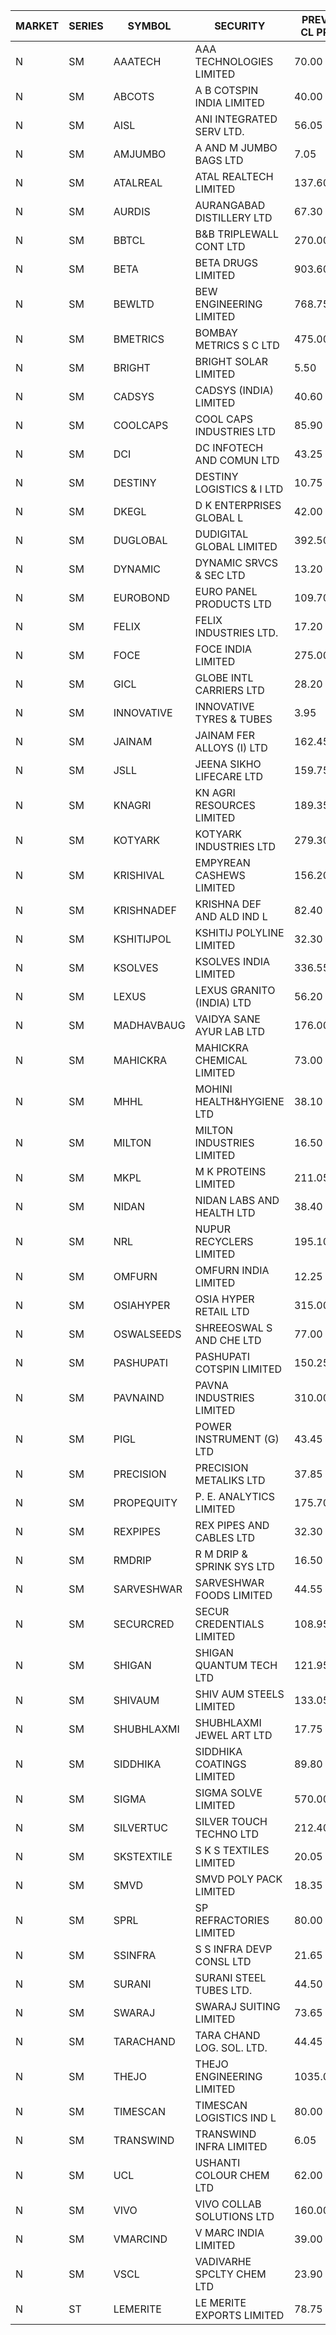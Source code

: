 


| MARKET | SERIES | SYMBOL | SECURITY | PREV CL PR | OPEN PRICE | HIGH PRICE | LOW PRICE | CLOSE PRICE | NET TRDVAL | NET TRDQTY | CORP IND | HI 52 WK | LO 52 WK |
| ----- | ----- | ----- | ----- | ----- | ----- | ----- | ----- | ----- | ----- | ----- | ----- | ----- | ----- |
| N | SM | AAATECH | AAA TECHNOLOGIES LIMITED | 70.00 | 69.00 | 69.00 | 69.00 | 69.00 | 207000.00 | 3000 |  | 78.00 | 42.50 |
| N | SM | ABCOTS | A B COTSPIN INDIA LIMITED | 40.00 | 39.60 | 39.60 | 39.10 | 39.10 | 1729600.00 | 44000 |  | 61.35 | 38.10 |
| N | SM | AISL | ANI INTEGRATED SERV LTD. | 56.05 | 57.50 | 57.50 | 57.50 | 57.50 | 69000.00 | 1200 |  | 72.45 | 31.55 |
| N | SM | AMJUMBO | A AND M JUMBO BAGS LTD | 7.05 | 7.35 | 7.35 | 7.35 | 7.35 | 470400.00 | 64000 |  | 9.75 | 5.65 |
| N | SM | ATALREAL | ATAL REALTECH LIMITED | 137.60 | 137.55 | 138.00 | 130.00 | 135.95 | 9574080.00 | 70400 |  | 188.40 | 30.95 |
| N | SM | AURDIS | AURANGABAD DISTILLERY LTD | 67.30 | 68.00 | 68.00 | 68.00 | 68.00 | 136000.00 | 2000 |  | 86.00 | 29.60 |
| N | SM | BBTCL | B&B TRIPLEWALL CONT LTD | 270.00 | 273.00 | 273.00 | 262.00 | 262.00 | 1081000.00 | 4000 |  | 307.00 | 73.00 |
| N | SM | BETA | BETA DRUGS LIMITED | 903.60 | 915.00 | 938.00 | 905.10 | 917.80 | 7540980.00 | 8200 |  | 1024.40 | 209.05 |
| N | SM | BEWLTD | BEW ENGINEERING LIMITED | 768.75 | 755.00 | 755.00 | 730.35 | 730.35 | 1667475.00 | 2250 |  | 1187.20 | 228.15 |
| N | SM | BMETRICS | BOMBAY METRICS S C LTD | 475.00 | 481.80 | 482.00 | 481.80 | 482.00 | 1156560.00 | 2400 |  | 567.10 | 117.90 |
| N | SM | BRIGHT | BRIGHT SOLAR LIMITED | 5.50 | 5.50 | 5.60 | 5.25 | 5.25 | 639300.00 | 120000 |  | 12.50 | 4.60 |
| N | SM | CADSYS | CADSYS (INDIA) LIMITED | 40.60 | 40.00 | 40.00 | 38.60 | 38.60 | 157200.00 | 4000 |  | 52.00 | 20.00 |
| N | SM | COOLCAPS | COOL CAPS INDUSTRIES LTD | 85.90 | 86.75 | 88.00 | 86.75 | 87.50 | 2359650.00 | 27000 |  | 88.00 | 41.50 |
| N | SM | DCI | DC INFOTECH AND COMUN LTD | 43.25 | 42.50 | 42.50 | 42.50 | 42.50 | 255000.00 | 6000 |  | 100.00 | 35.95 |
| N | SM | DESTINY | DESTINY LOGISTICS & I LTD | 10.75 | 10.95 | 10.95 | 10.95 | 10.95 | 65700.00 | 6000 |  | 15.45 | 8.05 |
| N | SM | DKEGL | D K ENTERPRISES GLOBAL L | 42.00 | 42.20 | 42.20 | 41.70 | 41.70 | 251700.00 | 6000 |  | 72.60 | 35.10 |
| N | SM | DUGLOBAL | DUDIGITAL GLOBAL LIMITED | 392.50 | 412.10 | 412.10 | 412.10 | 412.10 | 1236300.00 | 3000 |  | 449.80 | 95.00 |
| N | SM | DYNAMIC | DYNAMIC SRVCS & SEC LTD | 13.20 | 13.20 | 13.85 | 13.20 | 13.85 | 192400.00 | 14000 |  | 57.70 | 13.15 |
| N | SM | EUROBOND | EURO PANEL PRODUCTS LTD | 109.70 | 110.15 | 112.45 | 105.00 | 106.60 | 5844300.00 | 54000 |  | 147.65 | 72.05 |
| N | SM | FELIX | FELIX INDUSTRIES LTD. | 17.20 | 18.00 | 18.00 | 18.00 | 18.00 | 144000.00 | 8000 |  | 46.95 | 12.35 |
| N | SM | FOCE | FOCE INDIA LIMITED | 275.00 | 269.00 | 300.00 | 269.00 | 284.00 | 1695000.00 | 6000 |  | 300.00 | 185.10 |
| N | SM | GICL | GLOBE INTL CARRIERS LTD | 28.20 | 27.10 | 27.10 | 27.10 | 27.10 | 406500.00 | 15000 |  | 28.20 | 17.15 |
| N | SM | INNOVATIVE | INNOVATIVE TYRES & TUBES | 3.95 | 3.80 | 3.80 | 3.80 | 3.80 | 34200.00 | 9000 |  | 20.45 | 3.80 |
| N | SM | JAINAM | JAINAM FER ALLOYS (I) LTD | 162.45 | 160.10 | 170.55 | 160.10 | 170.55 | 3039700.00 | 18000 |  | 218.60 | 69.70 |
| N | SM | JSLL | JEENA SIKHO LIFECARE LTD | 159.75 | 157.70 | 161.00 | 157.70 | 159.35 | 9085950.00 | 57000 |  | 182.50 | 156.30 |
| N | SM | KNAGRI | KN AGRI RESOURCES LIMITED | 189.35 | 193.00 | 198.50 | 183.30 | 186.30 | 20512160.00 | 105600 |  | 261.00 | 183.30 |
| N | SM | KOTYARK | KOTYARK INDUSTRIES LTD | 279.30 | 266.10 | 280.00 | 265.35 | 265.35 | 6699640.00 | 25200 |  | 402.00 | 67.90 |
| N | SM | KRISHIVAL | EMPYREAN CASHEWS LIMITED | 156.20 | 164.00 | 164.00 | 164.00 | 164.00 | 1476000.00 | 9000 |  | 164.00 | 68.00 |
| N | SM | KRISHNADEF | KRISHNA DEF AND ALD IND L | 82.40 | 83.00 | 85.75 | 82.10 | 82.95 | 4288950.00 | 51000 |  | 118.35 | 78.80 |
| N | SM | KSHITIJPOL | KSHITIJ POLYLINE LIMITED | 32.30 | 30.75 | 30.75 | 30.75 | 30.75 | 1004356.50 | 32662 |  | 45.65 | 19.85 |
| N | SM | KSOLVES | KSOLVES INDIA LIMITED | 336.55 | 339.50 | 339.50 | 322.00 | 328.00 | 6555380.00 | 20000 |  | 1718.20 | 292.60 |
| N | SM | LEXUS | LEXUS GRANITO (INDIA) LTD | 56.20 | 58.50 | 59.00 | 58.50 | 59.00 | 1355600.00 | 23000 |  | 60.00 | 10.30 |
| N | SM | MADHAVBAUG | VAIDYA SANE AYUR LAB LTD | 176.00 | 163.00 | 164.00 | 163.00 | 163.95 | 785520.00 | 4800 |  | 249.40 | 137.90 |
| N | SM | MAHICKRA | MAHICKRA CHEMICAL LIMITED | 73.00 | 73.00 | 73.00 | 73.00 | 73.00 | 109500.00 | 1500 |  | 96.50 | 71.50 |
| N | SM | MHHL | MOHINI HEALTH&HYGIENE LTD | 38.10 | 39.90 | 40.65 | 36.30 | 36.30 | 1168800.00 | 30000 |  | 47.40 | 19.15 |
| N | SM | MILTON | MILTON INDUSTRIES LIMITED | 16.50 | 17.25 | 17.25 | 16.05 | 16.05 | 146520.00 | 8800 |  | 25.15 | 15.00 |
| N | SM | MKPL | M K PROTEINS LIMITED | 211.05 | 215.00 | 215.00 | 215.00 | 215.00 | 430000.00 | 2000 |  | 215.00 | 79.50 |
| N | SM | NIDAN | NIDAN LABS AND HEALTH LTD | 38.40 | 38.05 | 39.95 | 38.00 | 39.00 | 311850.00 | 8000 |  | 70.70 | 32.20 |
| N | SM | NRL | NUPUR RECYCLERS LIMITED | 195.10 | 190.00 | 201.00 | 185.35 | 189.05 | 18332435.00 | 96800 |  | 316.05 | 124.20 |
| N | SM | OMFURN | OMFURN INDIA LIMITED | 12.25 | 12.85 | 12.85 | 12.85 | 12.85 | 77100.00 | 6000 |  | 12.85 | 8.60 |
| N | SM | OSIAHYPER | OSIA HYPER RETAIL LTD | 315.00 | 307.00 | 308.00 | 303.15 | 306.05 | 612880.00 | 2000 |  | 397.00 | 120.00 |
| N | SM | OSWALSEEDS | SHREEOSWAL S AND CHE LTD | 77.00 | 78.00 | 79.00 | 78.00 | 79.00 | 628000.00 | 8000 |  | 99.80 | 30.60 |
| N | SM | PASHUPATI | PASHUPATI COTSPIN LIMITED | 150.25 | 133.00 | 170.00 | 129.00 | 170.00 | 963200.00 | 6400 |  | 170.00 | 60.20 |
| N | SM | PAVNAIND | PAVNA INDUSTRIES LIMITED | 310.00 | 310.00 | 321.00 | 310.00 | 321.00 | 504800.00 | 1600 |  | 340.00 | 165.10 |
| N | SM | PIGL | POWER INSTRUMENT (G) LTD | 43.45 | 44.00 | 44.00 | 43.45 | 43.70 | 174900.00 | 4000 |  | 88.60 | 37.75 |
| N | SM | PRECISION | PRECISION METALIKS LTD | 37.85 | 36.35 | 36.35 | 35.65 | 36.00 | 432000.00 | 12000 |  | 55.95 | 34.00 |
| N | SM | PROPEQUITY | P. E. ANALYTICS LIMITED | 175.70 | 174.75 | 176.00 | 163.60 | 164.30 | 5135400.00 | 30000 |  | 204.10 | 153.00 |
| N | SM | REXPIPES | REX PIPES AND CABLES LTD | 32.30 | 32.95 | 32.95 | 30.70 | 30.70 | 377400.00 | 12000 |  | 64.35 | 26.00 |
| N | SM | RMDRIP | R M DRIP & SPRINK SYS LTD | 16.50 | 16.50 | 16.50 | 16.50 | 16.50 | 33000.00 | 2000 |  | 28.65 | 12.75 |
| N | SM | SARVESHWAR | SARVESHWAR FOODS LIMITED | 44.55 | 43.05 | 43.10 | 42.35 | 42.35 | 274400.00 | 6400 |  | 67.65 | 17.10 |
| N | SM | SECURCRED | SECUR CREDENTIALS LIMITED | 108.95 | 103.60 | 108.00 | 103.60 | 103.95 | 3364800.00 | 32400 |  | 145.00 | 13.85 |
| N | SM | SHIGAN | SHIGAN QUANTUM TECH LTD | 121.95 | 125.85 | 125.85 | 119.65 | 120.80 | 10192500.00 | 84000 |  | 140.00 | 93.00 |
| N | SM | SHIVAUM | SHIV AUM STEELS LIMITED | 133.05 | 145.00 | 145.00 | 145.00 | 145.00 | 435000.00 | 3000 |  | 145.00 | 53.00 |
| N | SM | SHUBHLAXMI | SHUBHLAXMI JEWEL ART LTD | 17.75 | 18.00 | 18.60 | 18.00 | 18.60 | 436200.00 | 24000 |  | 24.30 | 11.20 |
| N | SM | SIDDHIKA | SIDDHIKA COATINGS LIMITED | 89.80 | 94.25 | 94.25 | 94.25 | 94.25 | 188500.00 | 2000 |  | 94.25 | 45.00 |
| N | SM | SIGMA | SIGMA SOLVE LIMITED | 570.00 | 570.00 | 570.00 | 541.50 | 541.50 | 504450.00 | 900 |  | 745.75 | 40.00 |
| N | SM | SILVERTUC | SILVER TOUCH TECHNO LTD | 212.40 | 228.40 | 233.50 | 228.40 | 231.75 | 691900.00 | 3000 |  | 233.50 | 72.00 |
| N | SM | SKSTEXTILE | S K S TEXTILES LIMITED | 20.05 | 19.05 | 19.05 | 19.05 | 19.05 | 19050.00 | 1000 |  | 26.95 | 19.00 |
| N | SM | SMVD | SMVD POLY PACK LIMITED | 18.35 | 19.25 | 19.25 | 19.25 | 19.25 | 77000.00 | 4000 |  | 29.50 | 11.75 |
| N | SM | SPRL | SP REFRACTORIES LIMITED | 80.00 | 80.00 | 80.00 | 80.00 | 80.00 | 256000.00 | 3200 |  | 85.00 | 80.00 |
| N | SM | SSINFRA | S S INFRA DEVP CONSL LTD | 21.65 | 21.45 | 21.45 | 21.45 | 21.45 | 64350.00 | 3000 |  | 33.40 | 8.00 |
| N | SM | SURANI | SURANI STEEL TUBES LTD. | 44.50 | 42.50 | 46.00 | 42.35 | 46.00 | 346600.00 | 8000 |  | 48.50 | 19.00 |
| N | SM | SWARAJ | SWARAJ SUITING LIMITED | 73.65 | 73.20 | 74.65 | 66.30 | 66.95 | 3038200.00 | 44000 |  | 86.00 | 49.50 |
| N | SM | TARACHAND | TARA CHAND LOG. SOL. LTD. | 44.45 | 45.45 | 45.45 | 45.45 | 45.45 | 90900.00 | 2000 |  | 66.00 | 30.00 |
| N | SM | THEJO | THEJO ENGINEERING LIMITED | 1035.00 | 1007.50 | 1050.00 | 1005.05 | 1013.85 | 1527592.50 | 1500 |  | 3950.00 | 826.00 |
| N | SM | TIMESCAN | TIMESCAN LOGISTICS IND L | 80.00 | 80.05 | 84.50 | 80.05 | 84.50 | 497100.00 | 6000 |  | 161.15 | 74.25 |
| N | SM | TRANSWIND | TRANSWIND INFRA LIMITED | 6.05 | 6.00 | 6.00 | 6.00 | 6.00 | 24000.00 | 4000 |  | 11.95 | 3.80 |
| N | SM | UCL | USHANTI COLOUR CHEM LTD | 62.00 | 57.10 | 57.95 | 52.05 | 55.80 | 558200.00 | 10000 |  | 69.40 | 32.00 |
| N | SM | VIVO | VIVO COLLAB SOLUTIONS LTD | 160.00 | 160.00 | 160.00 | 160.00 | 160.00 | 256000.00 | 1600 |  | 369.80 | 145.00 |
| N | SM | VMARCIND | V MARC INDIA LIMITED | 39.00 | 36.15 | 36.15 | 35.80 | 35.95 | 215850.00 | 6000 |  | 52.80 | 25.35 |
| N | SM | VSCL | VADIVARHE SPCLTY CHEM LTD | 23.90 | 25.05 | 25.05 | 25.00 | 25.00 | 901650.00 | 36000 |  | 35.05 | 13.45 |
| N | ST | LEMERITE | LE MERITE EXPORTS LIMITED | 78.75 | 82.65 | 82.65 | 82.65 | 82.65 | 21290640.00 | 257600 |  | 82.65 | 71.25 |



